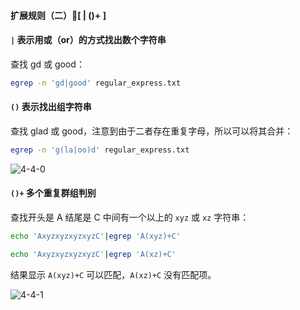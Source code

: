 #### 扩展规则（二）🤔[ |  ()+ ]



#### `|` 表示用或（or）的方式找出数个字符串

查找 gd 或 good：

```bash
egrep -n 'gd|good' regular_express.txt
```

#### `()` 表示找出组字符串

查找 glad 或 good，注意到由于二者存在重复字母，所以可以将其合并：

```bash
egrep -n 'g(la|oo)d' regular_express.txt
```

![4-4-0](https://doc.shiyanlou.com/courses/2645/484222/81e75b954572c96f7b3920823bd83fab-0)

#### `()+` 多个重复群组判别

查找开头是 A 结尾是 C 中间有一个以上的 `xyz` 或 `xz` 字符串：

```bash
echo 'AxyzxyzxyzxyzC'|egrep 'A(xyz)+C'

echo 'AxyzxyzxyzxyzC'|egrep 'A(xz)+C'
```

结果显示 `A(xyz)+C` 可以匹配，`A(xz)+C` 没有匹配项。

![4-4-1](https://doc.shiyanlou.com/courses/2645/484222/b1477754080b8b69d4fa6c1c113db53b-0)